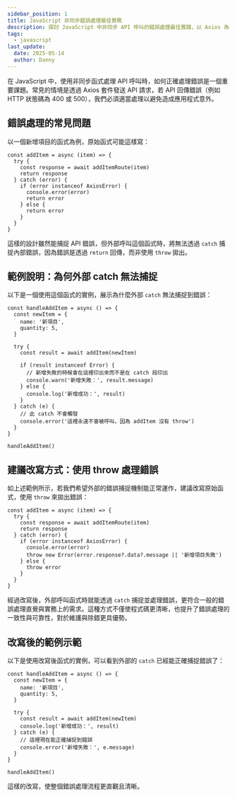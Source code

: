 ```yaml
---
sidebar_position: 1
title: JavaScript 非同步錯誤處理最佳實務
description: 探討 JavaScript 中非同步 API 呼叫的錯誤處理最佳實踐，以 Axios 為例說明如何正確使用 throw 與 catch 機制，避免常見的錯誤處理陷阱
tags:
  - javascript
last_update:
  date: 2025-05-14
  author: Danny
---
```


在 JavaScript 中，使用非同步函式處理 API 呼叫時，如何正確處理錯誤是一個重要課題。常見的情境是透過 Axios 套件發送 API 請求，若 API 回傳錯誤（例如 HTTP 狀態碼為 400 或 500），我們必須適當處理以避免造成應用程式意外。

## 錯誤處理的常見問題

以一個新增項目的函式為例，原始函式可能這樣寫：

```javascript=
const addItem = async (item) => {
  try {
    const response = await addItemRoute(item)
    return response
  } catch (error) {
    if (error instanceof AxiosError) {
      console.error(error)
      return error
    } else {
      return error 
    }
  }
}
```

這樣的設計雖然能捕捉 API 錯誤，但外部呼叫這個函式時，將無法透過 `catch` 捕捉內部錯誤，因為錯誤是透過 `return` 回傳，而非使用 `throw` 拋出。

## 範例說明：為何外部 catch 無法捕捉

以下是一個使用這個函式的實例，展示為什麼外部 `catch` 無法捕捉到錯誤：

```javascript=
const handleAddItem = async () => {
  const newItem = {
    name: '新項目',
    quantity: 5,
  }

  try {
    const result = await addItem(newItem)

    if (result instanceof Error) {
      // 新增失敗的時候會在這裡印出來而不是在 catch 段印出
      console.warn('新增失敗：', result.message)
    } else {
      console.log('新增成功：', result)
    }
  } catch (e) {
    // 此 catch 不會觸發
    console.error('這裡永遠不會被呼叫，因為 addItem 沒有 throw')
  }
}

handleAddItem()
```

## 建議改寫方式：使用 throw 處理錯誤

如上述範例所示，若我們希望外部的錯誤捕捉機制能正常運作，建議改寫原始函式，使用 `throw` 來拋出錯誤：

```javascript=
const addItem = async (item) => {
  try {
    const response = await addItemRoute(item)
    return response
  } catch (error) {
    if (error instanceof AxiosError) {
      console.error(error)
      throw new Error(error.response?.data?.message || '新增項目失敗')
    } else {
      throw error
    }
  }
}
```

經過改寫後，外部呼叫函式時就能透過 `catch` 捕捉並處理錯誤，更符合一般的錯誤處理直覺與實務上的需求。這種方式不僅使程式碼更清晰，也提升了錯誤處理的一致性與可靠性，對於維護與除錯更具優勢。

## 改寫後的範例示範

以下是使用改寫後函式的實例，可以看到外部的 `catch` 已經能正確捕捉錯誤了：

```javascript=
const handleAddItem = async () => {
  const newItem = {
    name: '新項目',
    quantity: 5,
  }

  try {
    const result = await addItem(newItem)
    console.log('新增成功：', result)
  } catch (e) {
    // 這裡現在能正確捕捉到錯誤
    console.error('新增失敗：', e.message)
  }
}

handleAddItem()
```

這樣的改寫，使整個錯誤處理流程更直觀且清晰。
